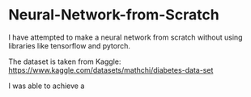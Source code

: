 # Neural-Network-from-Scratch

I have attempted to make a neural network from scratch without using libraries like tensorflow and pytorch.


The dataset is taken from Kaggle: https://www.kaggle.com/datasets/mathchi/diabetes-data-set


I was able to achieve a 
